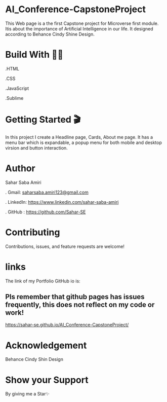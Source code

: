 # AI_Conference-CapstoneProject
  This Web page is a the first Capstone project for Microverse first module. Itis about the importance of Artificial Intelligence in our life. It designed according to Behance Cindy Shine Design.

# Build With 👩‍🔧
.HTML

.CSS

.JavaScript

.Sublime

# Getting Started 🎬
In this project I create a Headline page, Cards, About me page. It has a menu bar which is expandable, a popup menu for both mobile and desktop virsion and button interaction.

# Author
Sahar Saba Amiri

. Gmail: saharsaba.amiri123@gmail.com

. LinkedIn: https://www.linkedin.com/sahar-saba-amiri

. GitHub : https://github.com/Sahar-SE

# Contributing
Contributions, issues, and feature requests are welcome!

# links
The link of my Portfolio GitHub io is: 
## Pls remember that github pages has issues frequently, this does not reflect on my code or work!
 https://sahar-se.github.io/AI_Conference-CapstoneProject/
 
 # Acknowledgement
 Behance Cindy Shin Design

# Show your Support
By giving me a Star✨
